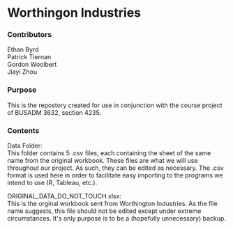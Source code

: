 # Worthingon Industries

### Contributors
Ethan Byrd  
Patrick Tiernan  
Gordon Woolbert  
Jiayi Zhou

### Purpose

This is the repostory created for use in conjunction with the course project of BUSADM 3632, section 4235. 

### Contents

Data Folder:  
This folder contains 5 .csv files, each containing the sheet of the same name from the original workbook. These files are what we will use throughout our project. As such, they can be edited as necessary. The .csv format is used here in order to facilitate easy importing to the programs we intend to use (R, Tableau, etc.).

ORIGINAL_DATA_DO_NOT_TOUCH.xlsx:  
This is the orginal workbook sent from Worthington Industries. As the file name suggests, this file should not be edited except under extreme circumstances. It's only purpose is to be a (hopefully unnecessary) backup.
